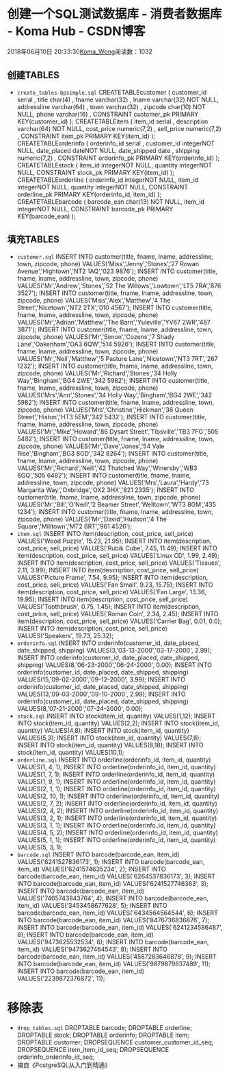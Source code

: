 # 创建一个SQL测试数据库 - 消费者数据库 - Koma Hub - CSDN博客
2018年06月10日 20:33:30[Koma_Wong](https://me.csdn.net/Rong_Toa)阅读数：1032

## 创建TABLES
- `create_tables-bpsimple.sql`
CREATETABLEcustomer ( 
    customer_id serial , 
    title char(4) ,
    fname varchar(32) , 
    lname varchar(32) NOT NULL, 
    addressline varchar(64) , 
    town varchar(32) , 
    zipcode char(10) NOT NULL, 
    phone varchar(16) , 
    CONSTRAINT customer_pk PRIMARY KEY(customer_id) 
);
CREATETABLEitem ( 
    item_id serial , 
    description varchar(64) NOT NULL, 
    cost_price numeric(7,2) , 
    sell_price numeric(7,2) , 
    CONSTRAINT item_pk PRIMARY KEY(item_id) 
);
CREATETABLEorderinfo ( 
    orderinfo_id serial , 
    customer_id integerNOT NULL, 
    date_placed dateNOT NULL, 
    date_shipped date , 
    shipping numeric(7,2) , 
    CONSTRAINT orderinfo_pk PRIMARY KEY(orderinfo_id) 
); 
CREATETABLEstock ( 
    item_id integerNOT NULL, 
    quantity integerNOT NULL, 
    CONSTRAINT stock_pk PRIMARY KEY(item_id) 
);
CREATETABLEorderline ( 
    orderinfo_id integerNOT NULL,
    item_id integerNOT NULL, 
    quantity integerNOT NULL, 
    CONSTRAINT orderline_pk PRIMARY KEY(orderinfo_id, item_id) 
); 
CREATETABLEbarcode ( 
    barcode_ean char(13) NOT NULL, 
    item_id integerNOT NULL, 
    CONSTRAINT barcode_pk PRIMARY KEY(barcode_ean) 
);
## [](https://github.com/rtoax/SQL/blob/master/PostgreSQL-02-customer.md#%E5%A1%AB%E5%85%85tables)填充TABLES
- `customer.sql`
INSERT INTO customer(title, fname, lname, addressline, town, zipcode, phone) 
VALUES('Miss','Jenny','Stones','27 Rowan Avenue','Hightown','NT2 1AQ','023 9876'); 
INSERT INTO customer(title, fname, lname, addressline, town, zipcode, phone) 
VALUES('Mr','Andrew','Stones','52 The Willows','Lowtown','LT5 7RA','876 3527'); 
INSERT INTO customer(title, fname, lname, addressline, town, zipcode, phone) 
VALUES('Miss','Alex','Matthew','4 The Street','Nicetown','NT2 2TX','010 4567'); 
INSERT INTO customer(title, fname, lname, addressline, town, zipcode, phone) 
VALUES('Mr','Adrian','Matthew','The Barn','Yuleville','YV67 2WR','487 3871'); 
INSERT INTO customer(title, fname, lname, addressline, town, zipcode, phone) 
VALUES('Mr','Simon','Cozens','7 Shady Lane','Oakenham','OA3 6QW','514 5926'); 
INSERT INTO customer(title, fname, lname, addressline, town, zipcode, phone) 
VALUES('Mr','Neil','Matthew','5 Pasture Lane','Nicetown','NT3 7RT','267 1232'); 
INSERT INTO customer(title, fname, lname, addressline, town, zipcode, phone) 
VALUES('Mr','Richard','Stones','34 Holly Way','Bingham','BG4 2WE','342 5982'); 
INSERT INTO customer(title, fname, lname, addressline, town, zipcode, phone) 
VALUES('Mrs','Ann','Stones','34 Holly Way','Bingham','BG4 2WE','342 5982'); 
INSERT INTO customer(title, fname, lname, addressline, town, zipcode, phone) 
VALUES('Mrs','Christine','Hickman','36 Queen Street','Histon','HT3 5EM','342 5432'); 
INSERT INTO customer(title, fname, lname, addressline, town, zipcode, phone) 
VALUES('Mr','Mike','Howard','86 Dysart Street','Tibsville','TB3 7FG','505 5482'); 
INSERT INTO customer(title, fname, lname, addressline, town, zipcode, phone) 
VALUES('Mr','Dave','Jones','54 Vale Rise','Bingham','BG3 8GD','342 8264'); 
INSERT INTO customer(title, fname, lname, addressline, town, zipcode, phone) 
VALUES('Mr','Richard','Neill','42 Thatched Way','Winersby','WB3 6GQ','505 6482'); 
INSERT INTO customer(title, fname, lname, addressline, town, zipcode, phone) 
VALUES('Mrs','Laura','Hardy','73 Margarita Way','Oxbridge','OX2 3HX','821 2335'); 
INSERT INTO customer(title, fname, lname, addressline, town, zipcode, phone) 
VALUES('Mr','Bill','O\'Neill','2 Beamer Street','Welltown','WT3 8GM','435 1234'); 
INSERT INTO customer(title, fname, lname, addressline, town, zipcode, phone) 
VALUES('Mr','David','Hudson','4 The Square','Milltown','MT2 6RT','961 4526');
- `item.sql`
INSERT INTO item(description, cost_price, sell_price) VALUES('Wood Puzzle', 15.23, 21.95); 
INSERT INTO item(description, cost_price, sell_price) VALUES('Rubik Cube', 7.45, 11.49); 
INSERT INTO item(description, cost_price, sell_price) VALUES('Linux CD', 1.99, 2.49); 
INSERT INTO item(description, cost_price, sell_price) VALUES('Tissues', 2.11, 3.99); 
INSERT INTO item(description, cost_price, sell_price) VALUES('Picture Frame', 7.54, 9.95); 
INSERT INTO item(description, cost_price, sell_price) VALUES('Fan Small', 9.23, 15.75); 
INSERT INTO item(description, cost_price, sell_price) VALUES('Fan Large', 13.36, 19.95); 
INSERT INTO item(description, cost_price, sell_price) VALUES('Toothbrush', 0.75, 1.45); 
INSERT INTO item(description, cost_price, sell_price) VALUES('Roman Coin', 2.34, 2.45); 
INSERT INTO item(description, cost_price, sell_price) VALUES('Carrier Bag', 0.01, 0.0); 
INSERT INTO item(description, cost_price, sell_price) VALUES('Speakers', 19.73, 25.32);
- `orderinfo.sql`
INSERT INTO orderinfo(customer_id, date_placed, date_shipped, shipping) 
VALUES(3,'03-13-2000','03-17-2000', 2.99); 
INSERT INTO orderinfo(customer_id, date_placed, date_shipped, shipping) 
VALUES(8,'06-23-2000','06-24-2000', 0.00); 
INSERT INTO orderinfo(customer_id, date_placed, date_shipped, shipping) 
VALUES(15,'09-02-2000','09-12-2000', 3.99); 
INSERT INTO orderinfo(customer_id, date_placed, date_shipped, shipping) 
VALUES(13,'09-03-2000','09-10-2000', 2.99); 
INSERT INTO orderinfo(customer_id, date_placed, date_shipped, shipping) 
VALUES(8,'07-21-2000','07-24-2000', 0.00);
- `stock.sql`
INSERT INTO stock(item_id, quantity) VALUES(1,12); 
INSERT INTO stock(item_id, quantity) VALUES(2,2);
INSERT INTO stock(item_id, quantity) VALUES(4,8); 
INSERT INTO stock(item_id, quantity) VALUES(5,3); 
INSERT INTO stock(item_id, quantity) VALUES(7,8); 
INSERT INTO stock(item_id, quantity) VALUES(8,18); 
INSERT INTO stock(item_id, quantity) VALUES(10,1);
- `orderline.sql`
INSERT INTO orderline(orderinfo_id, item_id, quantity) VALUES(1, 4, 1); 
INSERT INTO orderline(orderinfo_id, item_id, quantity) VALUES(1, 7, 1); 
INSERT INTO orderline(orderinfo_id, item_id, quantity) VALUES(1, 9, 1); 
INSERT INTO orderline(orderinfo_id, item_id, quantity) VALUES(2, 1, 1); 
INSERT INTO orderline(orderinfo_id, item_id, quantity) VALUES(2, 10, 1); 
INSERT INTO orderline(orderinfo_id, item_id, quantity) VALUES(2, 7, 2); 
INSERT INTO orderline(orderinfo_id, item_id, quantity) VALUES(2, 4, 2); 
INSERT INTO orderline(orderinfo_id, item_id, quantity) VALUES(3, 2, 1); 
INSERT INTO orderline(orderinfo_id, item_id, quantity) VALUES(3, 1, 1); 
INSERT INTO orderline(orderinfo_id, item_id, quantity) VALUES(4, 5, 2); 
INSERT INTO orderline(orderinfo_id, item_id, quantity) VALUES(5, 1, 1); 
INSERT INTO orderline(orderinfo_id, item_id, quantity) VALUES(5, 3, 1);
- `barcode.sql`
INSERT INTO barcode(barcode_ean, item_id) VALUES('6241527836173', 1); 
INSERT INTO barcode(barcode_ean, item_id) VALUES('6241574635234', 2); 
INSERT INTO barcode(barcode_ean, item_id) VALUES('6264537836173', 3); 
INSERT INTO barcode(barcode_ean, item_id) VALUES('6241527746363', 3); 
INSERT INTO barcode(barcode_ean, item_id) VALUES('7465743843764', 4); 
INSERT INTO barcode(barcode_ean, item_id) VALUES('3453458677628', 5); 
INSERT INTO barcode(barcode_ean, item_id) VALUES('6434564564544', 6); 
INSERT INTO barcode(barcode_ean, item_id) VALUES('8476736836876', 7); 
INSERT INTO barcode(barcode_ean, item_id) VALUES('6241234586487', 8); 
INSERT INTO barcode(barcode_ean, item_id) VALUES('9473625532534', 8);
INSERT INTO barcode(barcode_ean, item_id) VALUES('9473627464543', 8); 
INSERT INTO barcode(barcode_ean, item_id) VALUES('4587263646878', 9); 
INSERT INTO barcode(barcode_ean, item_id) VALUES('9879879837489', 11);
INSERT INTO barcode(barcode_ean, item_id) VALUES('2239872376872', 11);
# [](https://github.com/rtoax/SQL/blob/master/PostgreSQL-02-customer.md#%E7%A7%BB%E9%99%A4%E8%A1%A8)移除表
- `drop_tables.sql`
DROPTABLE barcode; 
DROPTABLE orderline; 
DROPTABLE stock; 
DROPTABLE orderinfo; 
DROPTABLE item; 
DROPTABLE customer; 
DROPSEQUENCE customer_customer_id_seq; 
DROPSEQUENCE item_item_id_seq; 
DROPSEQUENCE orderinfo_orderinfo_id_seq;
- 摘自《PostgreSQL从入门到精通》
